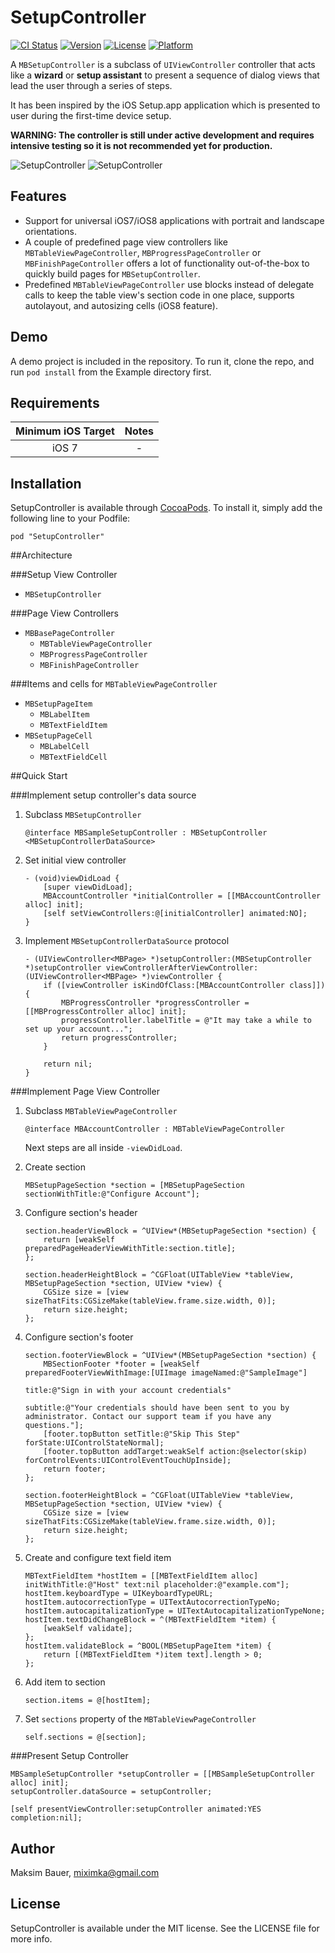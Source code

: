 # SetupController

[![CI Status](http://img.shields.io/travis/miximka/SetupController.svg?style=flat)](https://travis-ci.org/miximka/SetupController)
[![Version](https://img.shields.io/cocoapods/v/SetupController.svg?style=flat)](http://cocoadocs.org/docsets/SetupController)
[![License](https://img.shields.io/cocoapods/l/SetupController.svg?style=flat)](http://cocoadocs.org/docsets/SetupController)
[![Platform](https://img.shields.io/cocoapods/p/SetupController.svg?style=flat)](http://cocoadocs.org/docsets/SetupController)

A `MBSetupController` is a subclass of `UIViewController` controller that acts like a **wizard** or **setup assistant** to present a sequence of dialog views that lead the user through a series of steps.

It has been inspired by the iOS Setup.app application which is presented to user during the first-time device setup.

**WARNING: The controller is still under active development and requires intensive testing so it is not recommended yet for production.**

![SetupController](https://www.dropbox.com/s/n41kjm8i4tlkkoc/iPhonePortrait.png?dl=1)
![SetupController](https://www.dropbox.com/s/wnpeol26nu9eja7/iPadLandscape.png?dl=1)

## Features

- Support for universal iOS7/iOS8 applications with portrait and landscape orientations.
- A couple of predefined page view controllers like `MBTableViewPageController`, `MBProgressPageController` or `MBFinishPageController` offers a lot of functionality out-of-the-box to quickly build pages for `MBSetupController`.
- Predefined `MBTableViewPageController` use blocks instead of delegate calls to keep the table view's section code in one place, supports autolayout, and autosizing cells (iOS8 feature).

## Demo

A demo project is included in the repository.
To run it, clone the repo, and run `pod install` from the Example directory first.

## Requirements

| Minimum iOS Target | Notes |
|:-:|:-:|
| iOS 7 | - |

## Installation

SetupController is available through [CocoaPods](http://cocoapods.org). To install
it, simply add the following line to your Podfile:

    pod "SetupController"

##Architecture

###Setup View Controller
- `MBSetupController`

###Page View Controllers

- `MBBasePageController`
	- `MBTableViewPageController`
	- `MBProgressPageController`
	- `MBFinishPageController`

###Items and cells for `MBTableViewPageController` 
- `MBSetupPageItem`
	- `MBLabelItem`
	- `MBTextFieldItem`
- `MBSetupPageCell`
	- `MBLabelCell`
	- `MBTextFieldCell`

##Quick Start

###Implement setup controller's data source

1. Subclass `MBSetupController`

	```objc
	@interface MBSampleSetupController : MBSetupController <MBSetupControllerDataSource>
	```

2. Set initial view controller

	```objc
	- (void)viewDidLoad {
	    [super viewDidLoad];
	    MBAccountController *initialController = [[MBAccountController alloc] init];
	    [self setViewControllers:@[initialController] animated:NO];
	}
	```
	

3. Implement `MBSetupControllerDataSource` protocol

	```objc
	- (UIViewController<MBPage> *)setupController:(MBSetupController *)setupController viewControllerAfterViewController:(UIViewController<MBPage> *)viewController {
	    if ([viewController isKindOfClass:[MBAccountController class]]) {
	        MBProgressController *progressController = [[MBProgressController alloc] init];
	        progressController.labelTitle = @"It may take a while to set up your account...";
	        return progressController;
	    }
	    
	    return nil;
	}
	```

###Implement Page View Controller

1. Subclass `MBTableViewPageController `

	```objc
	@interface MBAccountController : MBTableViewPageController
	```
	Next steps are all inside `-viewDidLoad`.
	
	
2. Create section

	```objc
	MBSetupPageSection *section = [MBSetupPageSection sectionWithTitle:@"Configure Account"];
	```

3. Configure section's header

	```objc
	section.headerViewBlock = ^UIView*(MBSetupPageSection *section) {
	    return [weakSelf preparedPageHeaderViewWithTitle:section.title];
	};

	section.headerHeightBlock = ^CGFloat(UITableView *tableView, MBSetupPageSection *section, UIView *view) {
	    CGSize size = [view sizeThatFits:CGSizeMake(tableView.frame.size.width, 0)];
	    return size.height;
	};
	```

4. Configure section's footer

	```objc
	section.footerViewBlock = ^UIView*(MBSetupPageSection *section) {
		MBSectionFooter *footer = [weakSelf preparedFooterViewWithImage:[UIImage imageNamed:@"SampleImage"]
	                                                              title:@"Sign in with your account credentials"
	                                                           subtitle:@"Your credentials should have been sent to you by administrator. Contact our support team if you have any questions."];
	    [footer.topButton setTitle:@"Skip This Step" forState:UIControlStateNormal];
	    [footer.topButton addTarget:weakSelf action:@selector(skip) forControlEvents:UIControlEventTouchUpInside];
	    return footer;
	};
	
	section.footerHeightBlock = ^CGFloat(UITableView *tableView, MBSetupPageSection *section, UIView *view) {
	    CGSize size = [view sizeThatFits:CGSizeMake(tableView.frame.size.width, 0)];
	    return size.height;
	};
	```

5. Create and configure text field item

	```objc
	MBTextFieldItem *hostItem = [[MBTextFieldItem alloc] initWithTitle:@"Host" text:nil placeholder:@"example.com"];
    hostItem.keyboardType = UIKeyboardTypeURL;
    hostItem.autocorrectionType = UITextAutocorrectionTypeNo;
    hostItem.autocapitalizationType = UITextAutocapitalizationTypeNone;
    hostItem.textDidChangeBlock = ^(MBTextFieldItem *item) {
        [weakSelf validate];
    };
    hostItem.validateBlock = ^BOOL(MBSetupPageItem *item) {
        return [(MBTextFieldItem *)item text].length > 0;
    };
	```

6. Add item to section

	```objc
    section.items = @[hostItem];
	```

7. Set `sections` property of the `MBTableViewPageController`

	```objc
	self.sections = @[section];
	```

###Present Setup Controller

```objc
MBSampleSetupController *setupController = [[MBSampleSetupController alloc] init];
setupController.dataSource = setupController;

[self presentViewController:setupController animated:YES completion:nil];
```

## Author

Maksim Bauer, miximka@gmail.com

## License

SetupController is available under the MIT license. See the LICENSE file for more info.
